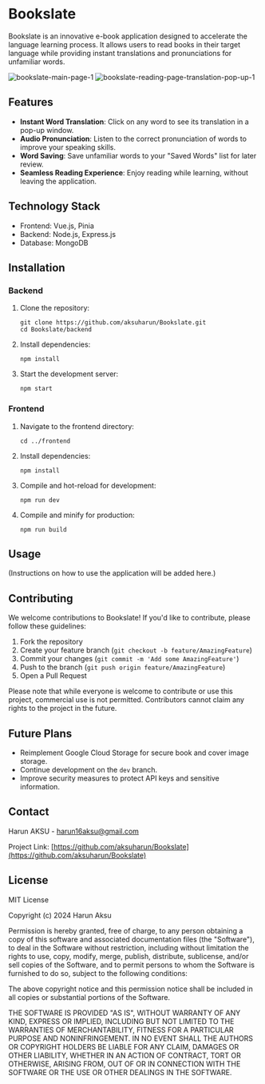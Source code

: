 # Bookslate

Bookslate is an innovative e-book application designed to accelerate the language learning process. It allows users to read books in their target language while providing instant translations and pronunciations for unfamiliar words.

![bookslate-main-page-1](https://github.com/user-attachments/assets/e5d2fb27-0116-40d7-899d-dcf495489cd1)
![bookslate-reading-page-translation-pop-up-1](https://github.com/user-attachments/assets/3a83f6ce-a771-4b5d-9fd4-0ba9f79fce4f)

## Features

- **Instant Word Translation**: Click on any word to see its translation in a pop-up window.
- **Audio Pronunciation**: Listen to the correct pronunciation of words to improve your speaking skills.
- **Word Saving**: Save unfamiliar words to your "Saved Words" list for later review.
- **Seamless Reading Experience**: Enjoy reading while learning, without leaving the application.

## Technology Stack

- Frontend: Vue.js, Pinia
- Backend: Node.js, Express.js
- Database: MongoDB

## Installation

### Backend

1. Clone the repository:
   ```
   git clone https://github.com/aksuharun/Bookslate.git
   cd Bookslate/backend
   ```

2. Install dependencies:
   ```
   npm install
   ```

3. Start the development server:
   ```
   npm start
   ```

### Frontend

1. Navigate to the frontend directory:
   ```
   cd ../frontend
   ```

2. Install dependencies:
   ```
   npm install
   ```

3. Compile and hot-reload for development:
   ```
   npm run dev
   ```

4. Compile and minify for production:
   ```
   npm run build
   ```

## Usage

(Instructions on how to use the application will be added here.)

## Contributing

We welcome contributions to Bookslate! If you'd like to contribute, please follow these guidelines:

1. Fork the repository
2. Create your feature branch (`git checkout -b feature/AmazingFeature`)
3. Commit your changes (`git commit -m 'Add some AmazingFeature'`)
4. Push to the branch (`git push origin feature/AmazingFeature`)
5. Open a Pull Request

Please note that while everyone is welcome to contribute or use this project, commercial use is not permitted. Contributors cannot claim any rights to the project in the future.

## Future Plans

- Reimplement Google Cloud Storage for secure book and cover image storage.
- Continue development on the `dev` branch.
- Improve security measures to protect API keys and sensitive information.

## Contact

Harun AKSU - harun16aksu@gmail.com

Project Link: [https://github.com/aksuharun/Bookslate](https://github.com/aksuharun/Bookslate)

## License

MIT License

Copyright (c) 2024 Harun Aksu

Permission is hereby granted, free of charge, to any person obtaining a copy
of this software and associated documentation files (the "Software"), to deal
in the Software without restriction, including without limitation the rights
to use, copy, modify, merge, publish, distribute, sublicense, and/or sell
copies of the Software, and to permit persons to whom the Software is
furnished to do so, subject to the following conditions:

The above copyright notice and this permission notice shall be included in all
copies or substantial portions of the Software.

THE SOFTWARE IS PROVIDED "AS IS", WITHOUT WARRANTY OF ANY KIND, EXPRESS OR
IMPLIED, INCLUDING BUT NOT LIMITED TO THE WARRANTIES OF MERCHANTABILITY,
FITNESS FOR A PARTICULAR PURPOSE AND NONINFRINGEMENT. IN NO EVENT SHALL THE
AUTHORS OR COPYRIGHT HOLDERS BE LIABLE FOR ANY CLAIM, DAMAGES OR OTHER
LIABILITY, WHETHER IN AN ACTION OF CONTRACT, TORT OR OTHERWISE, ARISING FROM,
OUT OF OR IN CONNECTION WITH THE SOFTWARE OR THE USE OR OTHER DEALINGS IN THE
SOFTWARE.